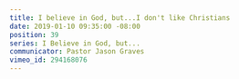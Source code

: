 ```yaml
---
title: I believe in God, but...I don't like Christians
date: 2019-01-10 09:35:00 -08:00
position: 39
series: I Believe in God, but...
communicator: Pastor Jason Graves
vimeo_id: 294168076
---
```



